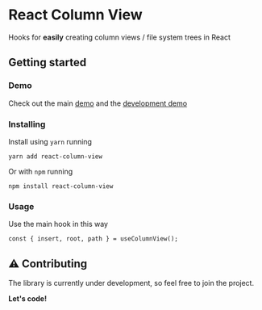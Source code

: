 # React Column View

Hooks for **easily** creating column views / file system trees in React

## Getting started

### Demo

Check out the main [demo](https://reactcolumnviewexample.netlify.app/) and the [development demo](https://reactcolumnviewexample-dev.netlify.app)

### Installing

Install using `yarn` running

    yarn add react-column-view

Or with `npm` running

    npm install react-column-view

### Usage

Use the main hook in this way

    const { insert, root, path } = useColumnView();

## :warning: Contributing

The library is currently under development, so feel free to join the project.

**Let's code!**
